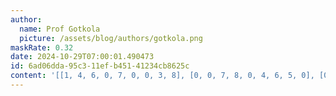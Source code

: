 ```yaml
---
author:
  name: Prof Gotkola
  picture: /assets/blog/authors/gotkola.png
maskRate: 0.32
date: 2024-10-29T07:00:01.490473
id: 6ad06dda-95c3-11ef-b451-41234cb8625c
content: '[[1, 4, 6, 0, 7, 0, 0, 3, 8], [0, 0, 7, 8, 0, 4, 6, 5, 0], [0, 3, 8, 6, 1, 2, 9, 0, 7], [4, 6, 0, 3, 2, 1, 7, 8, 0], [7, 1, 0, 4, 8, 6, 3, 2, 5], [3, 8, 2, 7, 5, 9, 0, 6, 0], [6, 0, 0, 2, 0, 0, 5, 7, 3], [0, 7, 4, 5, 0, 3, 0, 1, 0], [0, 0, 3, 0, 6, 7, 4, 9, 2]]'
---
```

